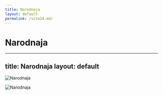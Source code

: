 ```yaml
---
title: Narodnaja
layout: default
permalink: /site24.md/
---
```

Narodnaja
=========================================================================
---
title: Narodnaja
layout: default
---

![Narodnaja](https://c8.alamy.com/comp/AJDF8E/the-highest-peak-of-the-urals-the-narodnaya-mount-1895-meters-russia-AJDF8E.jpg)

![Narodnaja](https://c8.alamy.com/comp/C8MEED/mountain-narodnaya-the-highest-point-in-ural-mountains-polar-ural-C8MEED.jpg)